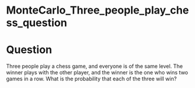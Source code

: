 # MonteCarlo_Three_people_play_chess_question

# Question

Three people play a chess game, and everyone is of the same level. The winner plays with the other player, and the winner is the one who wins two games in a row. What is the probability that each of the three will win?